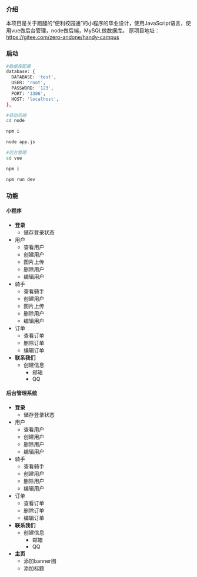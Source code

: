 ### 介绍
本项目是关于跑腿的“便利校园通”的小程序的毕业设计，使用JavaScript语言，使用vue做后台管理，node做后端，MySQL做数据库。
原项目地址：https://gitee.com/zero-andone/handy-campus
### 启动

```bash
#数据库配置
database: {
  DATABASE: 'test',
  USER: 'root',
  PASSWORD: '123',
  PORT: '3306',
  HOST: 'localhost',
},

#启动后端
cd node

npm i

node app.js

#后台管理
cd vue

npm i 

npm run dev

```



### 功能

#### 小程序

- **登录**
  - 储存登录状态
- 用户
  - 查看用户
  - 创建用户
  - 图片上传
  - 删除用户
  - 编辑用户
- 骑手
  - 查看骑手
  - 创建用户
  - 图片上传
  - 删除用户
  - 编辑用户
- 订单
  - 查看订单
  - 删除订单
  - 编辑订单
- **联系我们**
  - 创建信息
    - 邮箱
    - QQ
#### 后台管理系统

- **登录**
  - 储存登录状态
- 用户
  - 查看用户
  - 创建用户
  - 删除用户
  - 编辑用户
- 骑手
  - 查看骑手
  - 创建用户
  - 删除用户
  - 编辑用户
- 订单
  - 查看订单
  - 删除订单
  - 编辑订单
- **联系我们**
  - 创建信息
    - 邮箱
    - QQ
- **主页**
  - 添加banner图
  - 添加标题



​	

